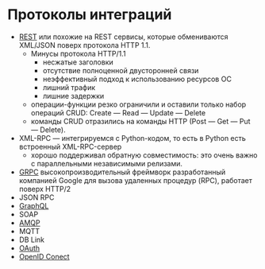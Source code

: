 # Протоколы интеграций

- [REST](/api/api.rest.md) или похожие на REST сервисы, которые обмениваются XML/JSON поверх протокола HTTP 1.1.
  - Минусы протокола HTTP/1.1
    - несжатые заголовки
    - отсутствие полноценной двусторонней связи
    - неэффективный подход к использованию ресурсов ОС
    - лишний трафик
    - лишние задержки
  - операции-функции резко ограничили и оставили только набор операций CRUD: Create — Read — Update — Delete
  - команды CRUD отразились на команды HTTP (Post — Get — Put — Delete).
- XML-RPC — интегрируемся с Python-кодом, то есть в Python есть встроенный XML-RPC-сервер
  - хорошо поддерживал обратную совместимость: это очень важно с параллельными независимыми релизами.
- [GRPC](protocols.integration/grpc.md) высокопроизводительный фреймворк разработанный компанией Google для вызова удаленных процедур (RPC), работает поверх HTTP/2
- JSON RPC
- [GraphQL](protocols.integration/graphql.md)
- SOAP
- [AMQP](rmq.md)
- MQTT
- DB Link
- [OAuth]([protocols.integration/oauth.md])
- [OpenID Conect](protocols.integration/oidc.md)
